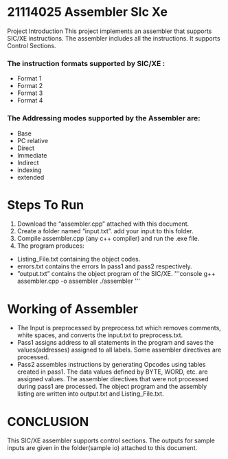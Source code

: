 # 21114025 Assembler SIc Xe
Project Introduction
This project implements an assembler that supports SIC/XE instructions. The assembler includes all the instructions. It supports Control Sections.
### The instruction formats supported by SIC/XE :
  - Format 1
  - Format 2
  - Format 3
  - Format 4
### The Addressing modes supported by the Assembler are:
  - Base
  - PC relative
  - Direct
  - Immediate
  - Indirect
  - indexing 
  - extended
# Steps To Run
1.	Download the “assembler.cpp” attached with this document.
2.	Create a folder named “input.txt”. add your input to this folder. 
3.	Compile assembler.cpp (any c++ compiler) and run the .exe file.
4.	The program produces:
-	 Listing_File.txt containing the object codes.
-	 errors.txt contains the errors In pass1 and pass2 respectively.
-	 ”output.txt” contains the object program of the SIC/XE.
'''console
g++ assembler.cpp -o assembler
./assembler
'''

# Working of Assembler
-	The Input is preprocessed by preprocess.txt which removes comments, white spaces, and converts the input.txt to preprocess.txt.
-	Pass1 assigns address to all statements in the program and saves the values(addresses) assigned to all labels. Some assembler directives are processed.
-	Pass2 assembles instructions by generating Opcodes using tables created in pass1. The data values defined by BYTE, WORD, etc. are assigned values. The assembler directives that were not processed during pass1 are processed. The object program and the assembly listing are written into output.txt and Listing_File.txt.
# CONCLUSION
This SIC/XE assembler supports control sections. The outputs for sample inputs are given in the folder(sample io) attached to this document.
 
